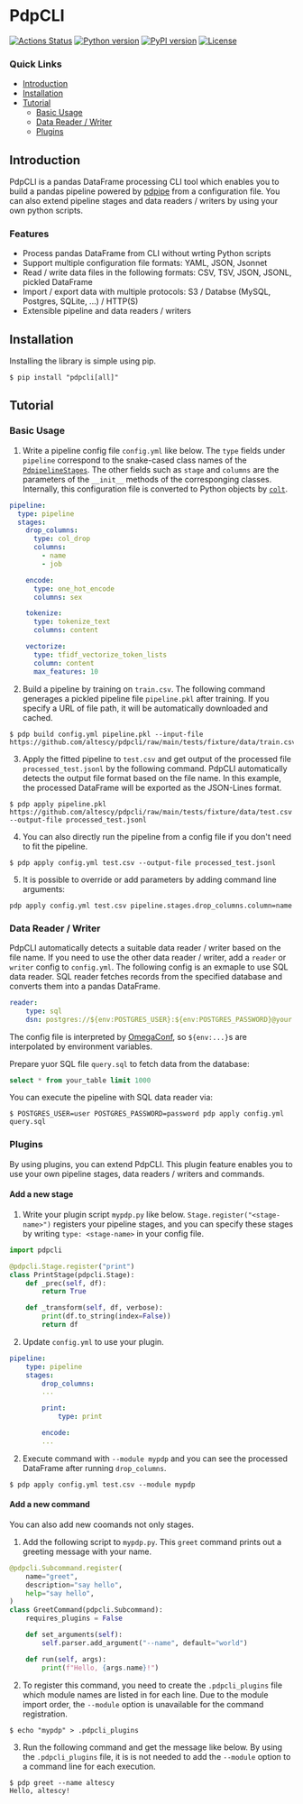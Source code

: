 PdpCLI
======

[![Actions Status](https://github.com/altescy/pdpcli/workflows/CI/badge.svg)](https://github.com/altescy/pdpcli/actions?query=workflow%3ACI)
[![Python version](https://img.shields.io/pypi/pyversions/pdpcli)](https://github.com/altescy/pdpcli)
[![PyPI version](https://img.shields.io/pypi/v/pdpcli)](https://pypi.org/project/pdpcli/)
[![License](https://img.shields.io/github/license/altescy/pdpcli)](https://github.com/altescy/pdpcli/blob/master/LICENSE)

### Quick Links

- [Introduction](#Introduction)
- [Installation](#Installation)
- [Tutorial](#Tutorial)
  - [Basic Usage](#basic-usage)
  - [Data Reader / Writer](#data-reader--writer)
  - [Plugins](#plugins)


## Introduction

PdpCLI is a pandas DataFrame processing CLI tool which enables you to build a pandas pipeline powered by [pdpipe](https://pdpipe.github.io/pdpipe/) from a configuration file. You can also extend pipeline stages and data readers / writers by using your own python scripts.

### Features
  - Process pandas DataFrame from CLI without wrting Python scripts
  - Support multiple configuration file formats: YAML, JSON, Jsonnet
  - Read / write data files in the following formats: CSV, TSV, JSON, JSONL, pickled DataFrame
  - Import / export data with multiple protocols: S3 / Databse (MySQL, Postgres, SQLite, ...) / HTTP(S)
  - Extensible pipeline and data readers / writers


## Installation

Installing the library is simple using pip.
```
$ pip install "pdpcli[all]"
```


## Tutorial

### Basic Usage

1. Write a pipeline config file `config.yml` like below. The `type` fields under `pipeline` correspond to the snake-cased class names of the [`PdpipelineStages`](https://pdpipe.github.io/pdpipe/doc/pdpipe/#types-of-pipeline-stages). The other fields such as `stage` and `columns` are the parameters of the `__init__` methods of the corresponging classes. Internally, this configuration file is converted to Python objects by [`colt`](https://github.com/altescy/colt).

```yaml
pipeline:
  type: pipeline
  stages:
    drop_columns:
      type: col_drop
      columns:
        - name
        - job

    encode:
      type: one_hot_encode
      columns: sex

    tokenize:
      type: tokenize_text
      columns: content

    vectorize:
      type: tfidf_vectorize_token_lists
      column: content
      max_features: 10
```

2. Build a pipeline by training on `train.csv`. The following command generages a pickled pipeline file `pipeline.pkl` after training. If you specify a URL of  file path, it will be automatically downloaded and cached.
```
$ pdp build config.yml pipeline.pkl --input-file https://github.com/altescy/pdpcli/raw/main/tests/fixture/data/train.csv
```

3. Apply the fitted pipeline to `test.csv` and get output of the processed file `processed_test.jsonl` by the following command. PdpCLI automatically detects the output file format based on the file name. In this example, the processed DataFrame will be exported as the JSON-Lines format.
```
$ pdp apply pipeline.pkl https://github.com/altescy/pdpcli/raw/main/tests/fixture/data/test.csv --output-file processed_test.jsonl
```

4. You can also directly run the pipeline from a config file if you don't need to fit the pipeline.
```
$ pdp apply config.yml test.csv --output-file processed_test.jsonl
```

5. It is possible to override or add parameters by adding command line arguments:
```
pdp apply config.yml test.csv pipeline.stages.drop_columns.column=name
```

### Data Reader / Writer

PdpCLI automatically detects a suitable data reader / writer based on the file name.
If you need to use the other data reader / writer, add a `reader` or `writer` config to `config.yml`.
The following config is an exmaple to use SQL data reader.
SQL reader fetches records from the specified database and converts them into a pandas DataFrame.
```yaml
reader:
    type: sql
    dsn: postgres://${env:POSTGRES_USER}:${env:POSTGRES_PASSWORD}@your.posgres.server/your_database
```
The config file is interpreted by [OmegaConf](https://omegaconf.readthedocs.io/e), so `${env:...}`s are interpolated by environment variables.

Prepare yuor SQL file `query.sql` to fetch data from the database:
```sql
select * from your_table limit 1000
```

You can execute the pipeline with SQL data reader via:
```
$ POSTGRES_USER=user POSTGRES_PASSWORD=password pdp apply config.yml query.sql
```


### Plugins

By using plugins, you can extend PdpCLI. This plugin feature enables you to use your own pipeline stages, data readers / writers and commands.

#### Add a new stage

1. Write your plugin script `mypdp.py` like below. `Stage.register("<stage-name>")` registers your pipeline stages, and you can specify these stages by writing `type: <stage-name>` in your config file.
```python
import pdpcli

@pdpcli.Stage.register("print")
class PrintStage(pdpcli.Stage):
    def _prec(self, df):
        return True

    def _transform(self, df, verbose):
        print(df.to_string(index=False))
        return df
```

2. Update `config.yml` to use your plugin.
```yml
pipeline:
    type: pipeline
    stages:
        drop_columns:
        ...

        print:
            type: print

        encode:
        ...
```

2. Execute command with `--module mypdp` and you can see the processed DataFrame after running `drop_columns`.
```
$ pdp apply config.yml test.csv --module mypdp
```

#### Add a new command

You can also add new coomands not only stages.

1. Add the following script to `mypdp.py`. This `greet` command prints out a greeting message with your name.
```python
@pdpcli.Subcommand.register(
    name="greet",
    description="say hello",
    help="say hello",
)
class GreetCommand(pdpcli.Subcommand):
    requires_plugins = False

    def set_arguments(self):
        self.parser.add_argument("--name", default="world")

    def run(self, args):
        print(f"Hello, {args.name}!")

```

2. To register this command, you need to create the `.pdpcli_plugins` file which module names are listed in for each line. Due to the module import order, the `--module` option is unavailable for the command registration.
```
$ echo "mypdp" > .pdpcli_plugins
```

3. Run the following command and get the message like below. By using the `.pdpcli_plugins` file, it is is not needed to add the `--module` option to a command line for each execution.
```
$ pdp greet --name altescy
Hello, altescy!
```
